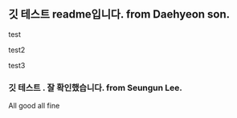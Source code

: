 ## 깃 테스트 readme입니다. from Daehyeon son.

test


test2 

test3 

### 깃 테스트 . 잘 확인했습니다. from Seungun Lee.  

All good all fine 

